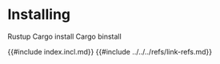 # Installing

Rustup
Cargo install
Cargo binstall

{{#include index.incl.md}}
{{#include ../../../refs/link-refs.md}}
